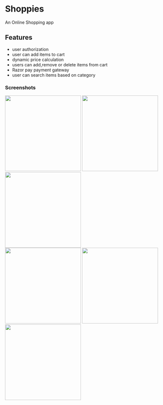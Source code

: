 # Shoppies
An Online Shopping app

## Features

- user authorization
- user can add items to cart
- dynamic price calculation 
- users can add,remove or delete items from cart
- Razor pay payment gateway
- user can search items based on category


<h3>Screenshots</h3>

<div class="row">
      <img src="https://i.postimg.cc/hP65FPPN/shop6.jpg" width="250" ">
      <img src="https://i.postimg.cc/QtvT8P9N/shop1.jpg" width="250" >     
      <img src="https://i.postimg.cc/j2sr7qJM/shop2.jpg" width="250" >
</div>

<div class="row">
      <img src="https://i.postimg.cc/3NWn6PMK/shop3.jpg" width="250" >
      <img src="https://i.postimg.cc/5yM85Tx7/shop4.jpg" width="250" >
      <img src="https://i.postimg.cc/rs8Kwkyk/shop5.jpg" width="250" >
</div>

